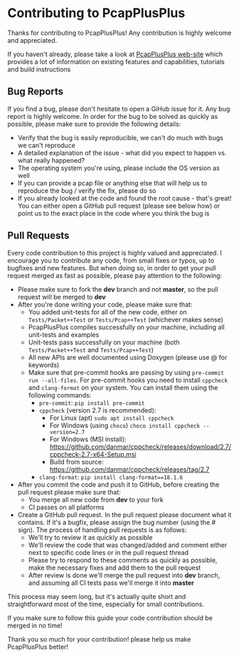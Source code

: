 # Contributing to PcapPlusPlus

Thanks for contributing to PcapPlusPlus! Any contribution is highly welcome and appreciated.

If you haven't already, please take a look at [PcapPlusPlus web-site](https://pcapplusplus.github.io) which provides a lot of information on existing features and capabilities, tutorials and build instructions

## Bug Reports

If you find a bug, please don't hesitate to open a GiHub issue for it. Any bug report is highly welcome. In order for the bug to be solved as quickly as possible, please make sure to provide the following details:
- Verify that the bug is easily reproducible, we can't do much with bugs we can't reproduce
- A detailed explanation of the issue - what did you expect to happen vs. what really happened?
- The operating system you're using, please include the OS version as well
- If you can provide a pcap file or anything else that will help us to reproduce the bug / verify the fix, please do so
- If you already looked at the code and found the root cause - that's great! You can either open a GitHub pull request (please see below how) or point us to the exact place in the code where you think the bug is

## Pull Requests

Every code contribution to this project is highly valued and appreciated. I encourage you to contribute any code, from small fixes or typos, up to bugfixes and new features. But when doing so, in order to get your pull request merged as fast as possible, please pay attention to the following:
- Please make sure to fork the **dev** branch and not **master**, so the pull request will be merged to **dev**
- After you're done writing your code, please make sure that:
   - You added unit-tests for all of the new code, either on `Tests/Packet++Test` or `Tests/Pcap++Test` (whichever makes sense)
   - PcapPlusPlus compiles successfully on your machine, including all unit-tests and examples
   - Unit-tests pass successfully on your machine (both `Tests/Packet++Test` and `Tests/Pcap++Test`)
   - All new APIs are well documented using Doxygen (please use @ for keywords)
   - Make sure that pre-commit hooks are passing by using `pre-commit run --all-files`. For pre-commit hooks you need to install `cppcheck` and `clang-format` on your system. You can install them using the following commands:
      - `pre-commit`: `pip install pre-commit`
      - `cppcheck` (version 2.7 is recommended):
         - For Linux (apt) `sudo apt install cppcheck`
         - For Windows (using `choco`) `choco install cppcheck --version=2.7`
         - For Windows (MSI install): https://github.com/danmar/cppcheck/releases/download/2.7/cppcheck-2.7-x64-Setup.msi
         - Build from source: https://github.com/danmar/cppcheck/releases/tag/2.7
      - `clang-format`: `pip install clang-format==18.1.6`
- After you commit the code and push it to GitHub, before creating the pull request please make sure that:
   - You merge all new code from **dev** to your fork
   - CI passes on all platforms
- Create a GitHub pull request. In the pull request please document what it contains. If it's a bugfix, please assign the bug number (using the # sign). The process of handling pull requests is as follows:
   - We'll try to review it as quickly as possible
   - We'll review the code that was changed/added and comment either next to specific code lines or in the pull request thread
   - Please try to respond to these comments as quickly as possible, make the necessary fixes and add them to the pull request
   - After review is done we'll merge the pull request into **dev** branch, and assuming all CI tests pass we'll merge it into **master**

This process may seem long, but it's actually quite short and straightforward most of the time, especially for small contributions.

If you make sure to follow this guide your code contribution should be merged in no time!

Thank you so much for your contribution! please help us make PcapPlusPlus better!

